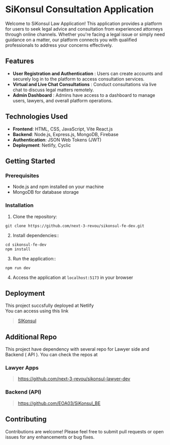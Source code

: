 # SiKonsul Consultation Application

Welcome to SiKonsul Law Application! This application provides a platform for users to seek legal advice and consultation from experienced attorneys through online channels. Whether you're facing a legal issue or simply need guidance on a matter, our platform connects you with qualified professionals to address your concerns effectively.

## Features

- **User Registration and Authentication** : Users can create accounts and securely log in to the platform to access consultation services.
- **Virtual and Live Chat Consultations** : Conduct consultations via live chat to discuss legal matters remotely.
- **Admin Dashboard** : Admins have access to a dashboard to manage users, lawyers, and overall platform operations.

## Technologies Used

- **Frontend**: HTML, CSS, JavaScript, Vite React.js
- **Backend**: Node.js, Express.js, MongoDB, Firebase
- **Authentication**: JSON Web Tokens (JWT)
- **Deployment**: Netlify, Cyclic

## Getting Started

### Prerequisites

- Node.js and npm installed on your machine
- MongoDB for database storage

### Installation

1. Clone the repository:
```
git clone https://github.com/next-3-revou/sikonsul-fe-dev.git
```

2. Install dependencies::
```
cd sikonsul-fe-dev
npm install
```

3. Run the application::
```
npm run dev
```

4. Access the application at `localhost:5173` in your browser

## Deployment
This project succsfully deployed at Netlify<br>
You can access using this link<br>
> [SIKonsul](https://sikonsul.netlify.com)

## Additional Repo
This project have dependency with several repo for Lawyer side and Backend ( API ). You can check the repos at <br>
### Lawyer Apps
> https://github.com/next-3-revou/sikonsul-lawyer-dev

### Backend (API)
> https://github.com/EOA03/SiKonsul_BE

## Contributing

Contributions are welcome! Please feel free to submit pull requests or open issues for any enhancements or bug fixes.

